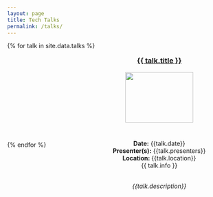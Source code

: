 ```yaml
---
layout: page
title: Tech Talks
permalink: /talks/
---
```


<div style="display: flex; flex-wrap: wrap">
    {% for talk in site.data.talks %}
        <div style="flex: 1 0 40%; margin: 10px">
            <center>
                <a href="{{talk.url}}" target="_blank"><h3> {{ talk.title }}</h3></a>
                <img src="{{talk.img}}" style="width: 75%" /> <br />
                <b>Date:</b> {{talk.date}} <br/>
                <b>Presenter(s):</b> {{talk.presenters}}<br/>
                <b>Location: </b> {{talk.location}}<br/>
                {{ talk.info }}<br/><br/>
                <p><i>{{talk.description}}</i></p> 
            </center>
        </div>
    {% endfor %}
</div>
